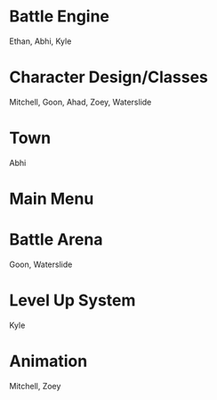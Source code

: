 

# Battle Engine
Ethan, Abhi, Kyle
# Character Design/Classes
Mitchell, Goon, Ahad, Zoey, Waterslide
# Town
Abhi
# Main Menu

# Battle Arena
Goon, Waterslide
# Level Up System
Kyle
# Animation
Mitchell, Zoey
